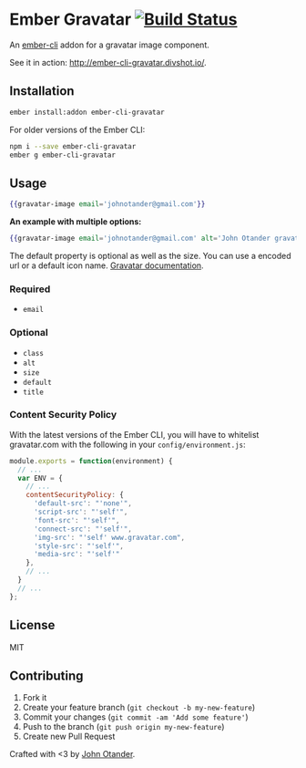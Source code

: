 # Ember Gravatar [![Build Status](https://travis-ci.org/johnotander/ember-cli-gravatar.svg?branch=master)](https://travis-ci.org/johnotander/ember-cli-gravatar)

An [ember-cli](http://ember-cli.com) addon for a gravatar image component.

See it in action: <http://ember-cli-gravatar.divshot.io/>.

## Installation

```bash
ember install:addon ember-cli-gravatar
```

For older versions of the Ember CLI:

```bash
npm i --save ember-cli-gravatar
ember g ember-cli-gravatar
```

## Usage

```hbs
{{gravatar-image email='johnotander@gmail.com'}}
```

__An example with multiple options:__

```hbs
{{gravatar-image email='johnotander@gmail.com' alt='John Otander gravatar' size=250 default='identicon' class='img-circle'}}
```

The default property is optional as well as the size. You can use a encoded url or a default icon name.
[Gravatar documentation](https://en.gravatar.com/site/implement/images/#default-image).

### Required

  * `email`

### Optional

  * `class`
  * `alt`
  * `size`
  * `default`
  * `title`

### Content Security Policy

With the latest versions of the Ember CLI, you will have to whitelist gravatar.com with the following
in your `config/environment.js`:

```javascript
module.exports = function(environment) {
  // ...
  var ENV = {
    // ...
    contentSecurityPolicy: {
      'default-src': "'none'",
      'script-src': "'self'",
      'font-src': "'self'",
      'connect-src': "'self'",
      'img-src': "'self' www.gravatar.com",
      'style-src': "'self'",
      'media-src': "'self'"
    },
    // ...
  }
  // ...
};
```

## License

MIT

## Contributing

1. Fork it
2. Create your feature branch (`git checkout -b my-new-feature`)
3. Commit your changes (`git commit -am 'Add some feature'`)
4. Push to the branch (`git push origin my-new-feature`)
5. Create new Pull Request

Crafted with <3 by [John Otander](http://johnotander.com).
